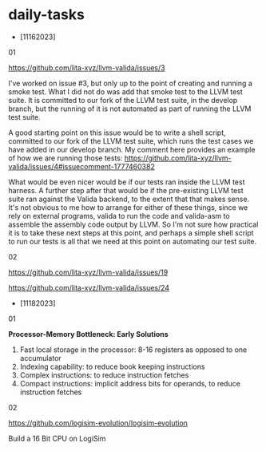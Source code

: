 # daily-tasks

- [11162023]

01

https://github.com/lita-xyz/llvm-valida/issues/3

I've worked on issue #3, but only up to the point of creating and running a smoke test. What I did not do was add that smoke test to the LLVM test suite. It is committed to our fork of the LLVM test suite, in the develop branch, but the running of it is not automated as part of running the LLVM test suite.

A good starting point on this issue would be to write a shell script, committed to our fork of the LLVM test suite, which runs the test cases we have added in our develop branch. My comment here provides an example of how we are running those tests: https://github.com/lita-xyz/llvm-valida/issues/4#issuecomment-1777460382

What would be even nicer would be if our tests ran inside the LLVM test harness. A further step after that would be if the pre-existing LLVM test suite ran against the Valida backend, to the extent that that makes sense. It's not obvious to me how to arrange for either of these things, since we rely on external programs, valida to run the code and valida-asm to assemble the assembly code output by LLVM. So I'm not sure how practical it is to take these next steps at this point, and perhaps a simple shell script to run our tests is all that we need at this point on automating our test suite.

02

https://github.com/lita-xyz/llvm-valida/issues/19

https://github.com/lita-xyz/llvm-valida/issues/24

- [11182023]

01

**Processor-Memory Bottleneck: Early Solutions**

1. Fast local storage in the processor: 8-16 registers as opposed to one accumulator
2. Indexing capability: to reduce book keeping instructions
3. Complex instructions: to reduce instruction fetches
4. Compact instructions: implicit address bits for operands, to reduce instruction fetches

02

https://github.com/logisim-evolution/logisim-evolution

Build a 16 Bit CPU on LogiSim
